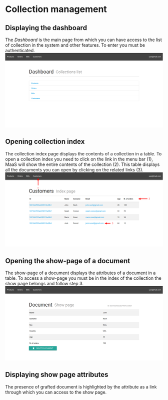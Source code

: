# Collection management

## Displaying the dashboard
The *Dashboard* is the main page from which you can have access to the list of collection in the system and other features. To enter you must be authenticated.
![](../img/dashboard.png)

## Opening collection index
The collection index page displays the contents of a collection in a table. To open a collection index you need to click on the link in the menu bar (1), MaaS will show the entire contents of the collection (2). This table displays all the documents you can open by clicking on the related links (3).
![](../img/collectionIndexPage.png)

## Opening the show-page of a document
The show-page of a document displays the attributes of a document in a table. To access a show-page you must be in the index of the collection the show page belongs and follow step 3.
![](../img/documentShowPage.png)

## Displaying show page attributes
The presence of grafted document is highlighted by the attribute as a link through which you can access to the show page.
